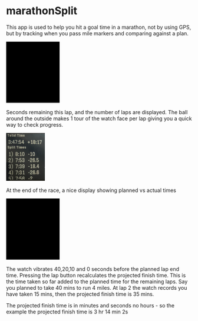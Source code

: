 # marathonSplit

This app is used to help you hit a goal time in a marathon,
not by using GPS, but by tracking when you pass mile markers
and comparing against a plan.

![face](demo1.gif)

Seconds remaining this lap, and the number of laps are displayed.
The ball around the outside makes 1 tour of the watch face per lap giving you a quick
way to check progress.

![summary](demo2.png)

At the end of the race, a nice display showing planned vs actual times

![split](demo3.gif)

The watch vibrates 40,20,10 and 0 seconds before the planned lap end time.
Pressing the lap button recalculates the projected finish time.
This is the time taken so far added to the planned time for the remaining laps.
Say you planned to take 40 mins to run 4 miles. At lap 2 the watch records you
have taken 15 mins, then the projected finish time is 35 mins.

The projected finish time is in minutes and seconds no hours - so the example
the projected finish time is 3 hr 14 min 2s
